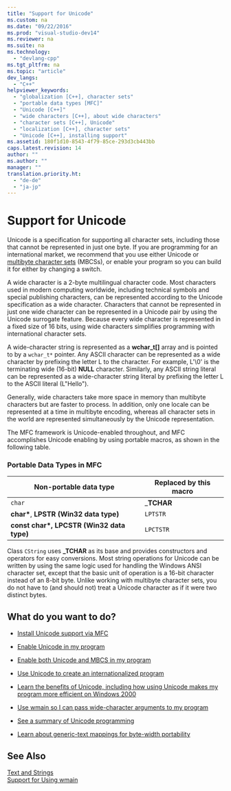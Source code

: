 ```yaml
---
title: "Support for Unicode"
ms.custom: na
ms.date: "09/22/2016"
ms.prod: "visual-studio-dev14"
ms.reviewer: na
ms.suite: na
ms.technology: 
  - "devlang-cpp"
ms.tgt_pltfrm: na
ms.topic: "article"
dev_langs: 
  - "C++"
helpviewer_keywords: 
  - "globalization [C++], character sets"
  - "portable data types [MFC]"
  - "Unicode [C++]"
  - "wide characters [C++], about wide characters"
  - "character sets [C++], Unicode"
  - "localization [C++], character sets"
  - "Unicode [C++], installing support"
ms.assetid: 180f1d10-8543-4f79-85ce-293d3cb443bb
caps.latest.revision: 14
author: ""
ms.author: ""
manager: ""
translation.priority.ht: 
  - "de-de"
  - "ja-jp"
---
```

# Support for Unicode
Unicode is a specification for supporting all character sets, including those that cannot be represented in just one byte. If you are programming for an international market, we recommend that you use either Unicode or [multibyte character sets](../vs140/support-for-multibyte-character-sets--mbcss-.md) (MBCSs), or enable your program so you can build it for either by changing a switch.  
  
 A wide character is a 2-byte multilingual character code. Most characters used in modern computing worldwide, including technical symbols and special publishing characters, can be represented according to the Unicode specification as a wide character. Characters that cannot be represented in just one wide character can be represented in a Unicode pair by using the Unicode surrogate feature. Because every wide character is represented in a fixed size of 16 bits, using wide characters simplifies programming with international character sets.  
  
 A wide-character string is represented as a **wchar_t[]** array and is pointed to by a `wchar_t*` pointer. Any ASCII character can be represented as a wide character by prefixing the letter L to the character. For example, L'\0' is the terminating wide (16-bit) **NULL** character. Similarly, any ASCII string literal can be represented as a wide-character string literal by prefixing the letter L to the ASCII literal (L"Hello").  
  
 Generally, wide characters take more space in memory than multibyte characters but are faster to process. In addition, only one locale can be represented at a time in multibyte encoding, whereas all character sets in the world are represented simultaneously by the Unicode representation.  
  
 The MFC framework is Unicode-enabled throughout, and MFC accomplishes Unicode enabling by using portable macros, as shown in the following table.  
  
### Portable Data Types in MFC  
  
|Non-portable data type|Replaced by this macro|  
|-----------------------------|----------------------------|  
|`char`|_**TCHAR**|  
|**char\***, **LPSTR (Win32 data type)**|`LPTSTR`|  
|**const char\*, LPCSTR (Win32 data type)**|`LPCTSTR`|  
  
 Class `CString` uses **_TCHAR** as its base and provides constructors and operators for easy conversions. Most string operations for Unicode can be written by using the same logic used for handling the Windows ANSI character set, except that the basic unit of operation is a 16-bit character instead of an 8-bit byte. Unlike working with multibyte character sets, you do not have to (and should not) treat a Unicode character as if it were two distinct bytes.  
  
## What do you want to do?  
  
-   [Install Unicode support via MFC](../vs140/unicode-in-mfc.md)  
  
-   [Enable Unicode in my program](../vs140/international-enabling.md)  
  
-   [Enable both Unicode and MBCS in my program](../vs140/internationalization-strategies.md)  
  
-   [Use Unicode to create an internationalized program](../vs140/unicode-programming-summary.md)  
  
-   [Learn the benefits of Unicode, including how using Unicode makes my program more efficient on Windows 2000](../vs140/benefits-of-character-set-portability.md)  
  
-   [Use wmain so I can pass wide-character arguments to my program](../vs140/support-for-using-wmain.md)  
  
-   [See a summary of Unicode programming](../vs140/unicode-programming-summary.md)  
  
-   [Learn about generic-text mappings for byte-width portability](../vs140/generic-text-mappings-in-tchar.h.md)  
  
## See Also  
 [Text and Strings](../vs140/text-and-strings-in-visual-c--.md)   
 [Support for Using wmain](../vs140/support-for-using-wmain.md)